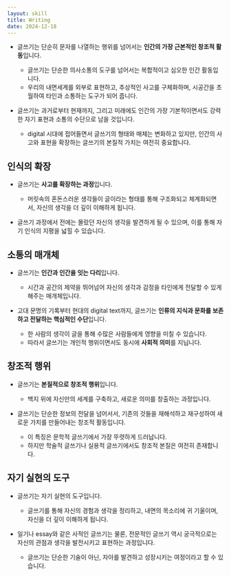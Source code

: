 ```yaml
---
layout: skill
title: Writing
date: 2024-12-18
---
```




- 글쓰기는 단순히 문자를 나열하는 행위를 넘어서는 **인간의 가장 근본적인 창조적 활동**입니다.
    - 글쓰기는 단순한 의사소통의 도구를 넘어서는 복합적이고 심오한 인간 활동입니다.
    - 우리의 내면세계를 외부로 표현하고, 추상적인 사고를 구체화하며, 시공간을 초월하여 타인과 소통하는 도구가 되어 줍니다.

- 글쓰기는 과거로부터 현재까지, 그리고 미래에도 인간의 가장 기본적이면서도 강력한 자기 표현과 소통의 수단으로 남을 것입니다.
    - digital 시대에 접어들면서 글쓰기의 형태와 매체는 변화하고 있지만, 인간의 사고와 표현을 확장하는 글쓰기의 본질적 가치는 여전히 중요합니다.


## 인식의 확장

- 글쓰기는 **사고를 확장하는 과정**입니다.
    - 머릿속의 혼돈스러운 생각들이 글이라는 형태를 통해 구조화되고 체계화되면서, 자신의 생각을 더 깊이 이해하게 됩니다.

- 글쓰기 과정에서 전에는 몰랐던 자신의 생각을 발견하게 될 수 있으며, 이를 통해 자기 인식의 지평을 넓힐 수 있습니다.


## 소통의 매개체

- 글쓰기는 **인간과 인간을 잇는 다리**입니다.
    - 시간과 공간의 제약을 뛰어넘어 자신의 생각과 감정을 타인에게 전달할 수 있게 해주는 매개체입니다.

- 고대 문명의 기록부터 현대의 digital text까지, 글쓰기는 **인류의 지식과 문화를 보존하고 전달하는 핵심적인 수단**입니다.
    - 한 사람의 생각이 글을 통해 수많은 사람들에게 영향을 미칠 수 있습니다.
    - 따라서 글쓰기는 개인적 행위이면서도 동시에 **사회적 의미**를 지닙니다.


## 창조적 행위

- 글쓰기는 **본질적으로 창조적 행위**입니다.
    - 백지 위에 자신만의 세계를 구축하고, 새로운 의미를 창출하는 과정입니다.

- 글쓰기는 단순한 정보의 전달을 넘어서서, 기존의 것들을 재해석하고 재구성하여 새로운 가치를 만들어내는 창조적 활동입니다.
    - 이 특징은 문학적 글쓰기에서 가장 뚜렷하게 드러납니다.
    - 하지만 학술적 글쓰기나 실용적 글쓰기에서도 창조적 본질은 여전히 존재합니다.


## 자기 실현의 도구

- 글쓰기는 자기 실현의 도구입니다.
    - 글쓰기를 통해 자신의 경험과 생각을 정리하고, 내면의 목소리에 귀 기울이며, 자신을 더 깊이 이해하게 됩니다.

- 일기나 essay와 같은 사적인 글쓰기는 물론, 전문적인 글쓰기 역시 궁극적으로는 자신의 관점과 생각을 발전시키고 표현하는 과정입니다.
    - 글쓰기는 단순한 기술이 아닌, 자아를 발견하고 성장시키는 여정이라고 할 수 있습니다.
